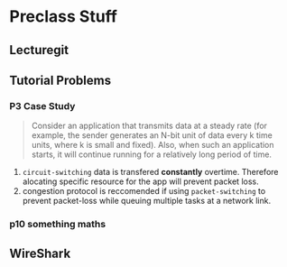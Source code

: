 # Preclass Stuff

## Lecturegit

## Tutorial Problems 

### P3 Case Study

> Consider an application that transmits data at a steady rate (for example, the sender generates an N-bit unit of data every k time units, where k is small and fixed). Also, when such an application starts, it will continue running for a relatively long period of time.

1. `circuit-switching` data is transfered **constantly** overtime. Therefore alocating specific resource for the app will prevent packet loss.
2. congestion protocol is reccomended if using `packet-switching` to prevent packet-loss while queuing multiple tasks at a network link.

### p10 something maths

## WireShark
